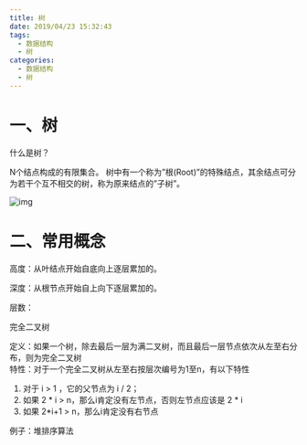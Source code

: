 ```yaml
---
title: 树
date: 2019/04/23 15:32:43
tags:
  - 数据结构
  - 树
categories:
  - 数据结构
  - 树
---
```


 

# 一、树

什么是树？

N个结点构成的有限集合。 树中有一个称为”根(Root)”的特殊结点，其余结点可分为若干个互不相交的树，称为原来结点的”子树”。

![img](https://static001.geekbang.org/resource/image/b7/29/b7043bf29a253bb36221eaec62b2e129.jpg?wh=800*600)



# 二、常用概念

高度：从叶结点开始自底向上逐层累加的。

深度：从根节点开始自上向下逐层累加的。

层数：

完全二叉树

定义：如果一个树，除去最后一层为满二叉树，而且最后一层节点依次从左至右分布，则为完全二叉树  
特性：对于一个完全二叉树从左至右按层次编号为1至n，有以下特性

1. 对于 i > 1 ，它的父节点为 i / 2；
2. 如果 2 * i > n，那么i肯定没有左节点，否则左节点应该是 2 * i
3. 如果 2*i+1 > n，那么i肯定没有右节点

例子：堆排序算法